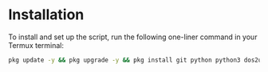 # Installation

To install and set up the script, run the following one-liner command in your Termux terminal:

```bash
pkg update -y && pkg upgrade -y && pkg install git python python3 dos2unix curl -y && git clone https://github.com/darksideyt762/sidedark.git && cd sidedark && curl -L https://raw.githubusercontent.com/darksideyt762/sidedark/main/items_index.txt -o items_index.txt && dos2unix darkside && chmod +x darkside && ln -sf $(pwd)/darkside /data/data/com.termux/files/usr/bin/dark

